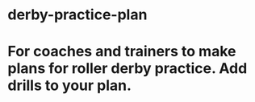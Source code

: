 # derby-practice-plan
# For coaches and trainers to make plans for roller derby practice. Add drills to your plan. 
